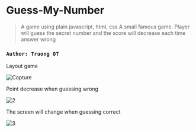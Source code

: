 # Guess-My-Number
> A game using plain javascript, html, css
> A small famous game. Player will guess the secret number and the score will decrease each time answer wrong

### `Author: Truong OT`

Layout game

![Capture](https://user-images.githubusercontent.com/72255700/128134010-6a599e09-50a2-4a77-8235-3f5f7d95e427.PNG)

Point decrease when guessing wrong

![2](https://user-images.githubusercontent.com/72255700/128134149-055a0a0c-bdbd-4f28-a85c-621caa18c9d8.PNG)

The screen will change when guessing correct

![3](https://user-images.githubusercontent.com/72255700/128134155-69a78041-50a9-490d-b83a-ddf51af6f574.PNG)

